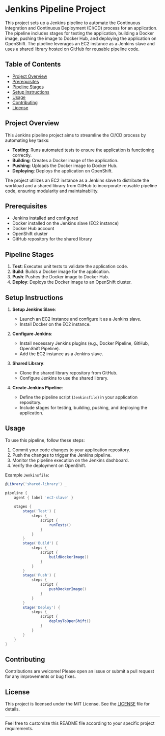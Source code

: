 # Jenkins Pipeline Project

This project sets up a Jenkins pipeline to automate the Continuous Integration and Continuous Deployment (CI/CD) process for an application. The pipeline includes stages for testing the application, building a Docker image, pushing the image to Docker Hub, and deploying the application on OpenShift. The pipeline leverages an EC2 instance as a Jenkins slave and uses a shared library hosted on GitHub for reusable pipeline code.

## Table of Contents
- [Project Overview](#project-overview)
- [Prerequisites](#prerequisites)
- [Pipeline Stages](#pipeline-stages)
- [Setup Instructions](#setup-instructions)
- [Usage](#usage)
- [Contributing](#contributing)
- [License](#license)

## Project Overview
This Jenkins pipeline project aims to streamline the CI/CD process by automating key tasks:
- **Testing**: Runs automated tests to ensure the application is functioning correctly.
- **Building**: Creates a Docker image of the application.
- **Pushing**: Uploads the Docker image to Docker Hub.
- **Deploying**: Deploys the application on OpenShift.

The project utilizes an EC2 instance as a Jenkins slave to distribute the workload and a shared library from GitHub to incorporate reusable pipeline code, ensuring modularity and maintainability.

## Prerequisites
- Jenkins installed and configured
- Docker installed on the Jenkins slave (EC2 instance)
- Docker Hub account
- OpenShift cluster
- GitHub repository for the shared library

## Pipeline Stages
1. **Test**: Executes unit tests to validate the application code.
2. **Build**: Builds a Docker image for the application.
3. **Push**: Pushes the Docker image to Docker Hub.
4. **Deploy**: Deploys the Docker image to an OpenShift cluster.

## Setup Instructions
1. **Setup Jenkins Slave**:
   - Launch an EC2 instance and configure it as a Jenkins slave.
   - Install Docker on the EC2 instance.

2. **Configure Jenkins**:
   - Install necessary Jenkins plugins (e.g., Docker Pipeline, GitHub, OpenShift Pipeline).
   - Add the EC2 instance as a Jenkins slave.

3. **Shared Library**:
   - Clone the shared library repository from GitHub.
   - Configure Jenkins to use the shared library.

4. **Create Jenkins Pipeline**:
   - Define the pipeline script (`Jenkinsfile`) in your application repository.
   - Include stages for testing, building, pushing, and deploying the application.

## Usage
To use this pipeline, follow these steps:
1. Commit your code changes to your application repository.
2. Push the changes to trigger the Jenkins pipeline.
3. Monitor the pipeline execution on the Jenkins dashboard.
4. Verify the deployment on OpenShift.

Example `Jenkinsfile`:
```groovy
@Library('shared-library') _

pipeline {
    agent { label 'ec2-slave' }
    
    stages {
        stage('Test') {
            steps {
                script {
                    runTests()
                }
            }
        }
        stage('Build') {
            steps {
                script {
                    buildDockerImage()
                }
            }
        }
        stage('Push') {
            steps {
                script {
                    pushDockerImage()
                }
            }
        }
        stage('Deploy') {
            steps {
                script {
                    deployToOpenShift()
                }
            }
        }
    }
}
```

## Contributing
Contributions are welcome! Please open an issue or submit a pull request for any improvements or bug fixes.

## License
This project is licensed under the MIT License. See the [LICENSE](LICENSE) file for details.

---

Feel free to customize this README file according to your specific project requirements.
